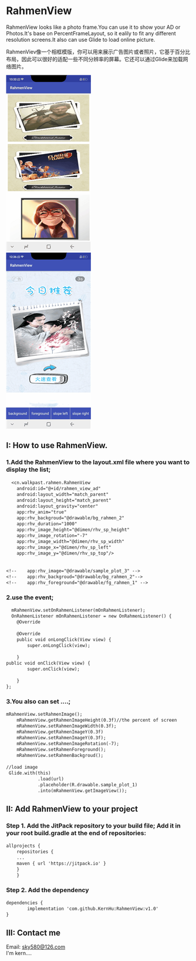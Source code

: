 # RahmenView
RahmenView looks like a photo frame.You can use it to show your AD or Photos.It's base on PercentFrameLayout, so it ealily to fit any different resolution screens.It also can use Glide to load online picture.

RahmenViev像一个相框模版，你可以用来展示广告图片或者照片，它基于百分比布局，因此可以很好的适配一些不同分辨率的屏幕。它还可以通过Glide来加载网络图片。

![](https://github.com/KernHu/RahmenView/raw/master/screenshot/10010.gif)  
![](https://github.com/KernHu/RahmenView/raw/master/screenshot/10011.gif)  

##  I: How to use RahmenView.
### 1.Add the RahmenView to the layout.xml file where you want to display the list;

      <cn.walkpast.rahmen.RahmenView
        android:id="@+id/rahmen_view_ad"
        android:layout_width="match_parent"
        android:layout_height="match_parent"
        android:layout_gravity="center"
        app:rhv_anim="true"
        app:rhv_backgroud="@drawable/bg_rahmen_2"
        app:rhv_duration="1000"
        app:rhv_image_height="@dimen/rhv_sp_height"
        app:rhv_image_rotation="-7"
        app:rhv_image_width="@dimen/rhv_sp_width"
        app:rhv_image_x="@dimen/rhv_sp_left"
        app:rhv_image_y="@dimen/rhv_sp_top"/>
		
		
    <!--    app:rhv_image="@drawable/sample_plot_3" -->
    <!--    app:rhv_backgroud="@drawable/bg_rahmen_2"-->
    <!--    app:rhv_foreground="@drawable/fg_rahmen_1" -->
	

### 2.use the event;

      mRahmenView.setOnRahmenListener(mOnRahmenListener);
      OnRahmenListener mOnRahmenListener = new OnRahmenListener() {
        @Override
    
        @Override
        public void onLongClick(View view) {
            super.onLongClick(view);
           
        }
	public void onClick(View view) {
            super.onClick(view);
         
        }
    };


### 3.You also can set ....;

  	mRahmenView.setRahmenImage();
        mRahmenView.getRahmenImageHeight(0.3f)//the percent of screen
        mRahmenView.setRahmenImageWidth(0.3f);
        mRahmenView.getRahmenImageY(0.3f)
        mRahmenView.setRahmenImageY(0.3f);
        mRahmenView.setRahmenImageRotation(-7);
        mRahmenView.setRahmenForeground();
        mRahmenView.setRahmenBackgroud();
	
	//load image
	 Glide.with(this)
                .load(url)
                .placeholder(R.drawable.sample_plot_1)
                .into(mRahmenView.getImageView());


## II: Add RahmenView to your project

### Step 1. Add the JitPack repository to your build file; Add it in your root build.gradle at the end of repositories:

	allprojects {
        repositories {
        ...
        maven { url 'https://jitpack.io' }
        }
        }
	
### Step 2. Add the dependency

	dependencies {
	        implementation 'com.github.KernHu:RahmenView:v1.0'
	}
	
## III: Contact me

Email: sky580@126.com  
I'm kern....







